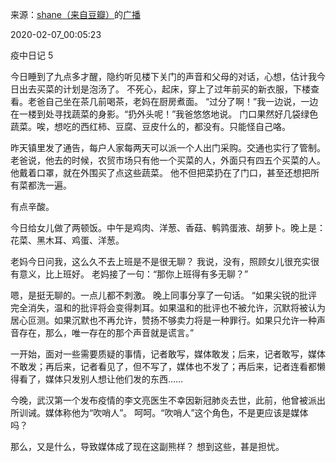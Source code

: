 来源：[shane（来自豆瓣）](https://www.douban.com/people/37164735/)的[广播](https://www.douban.com/people/37164735/status/2795044584/)


2020-02-07_00:05:23


疫中日记 5

今日睡到了九点多才醒，隐约听见楼下关门的声音和父母的对话，心想，估计我今日出去买菜的计划是泡汤了。
不死心，起床，穿上了过年前买的新衣服，下楼查看。老爸自己坐在茶几前喝茶，老妈在厨房煮面。
“过分了啊！”我一边说，一边在一楼到处寻找蔬菜的身影。“扔外头呢！”我爸悠悠地说。
门口果然好几袋绿色蔬菜。唉，想吃的西红柿、豆腐、豆皮什么的，都没有。只能怪自己咯。

昨天镇里发了通告，每户人家每两天可以派一个人出门采购。交通也实行了管制。老爸说，他去的时候，农贸市场只有他一个买菜的人，外面只有四五个买菜的人。他戴着口罩，就在外围买了点这些蔬菜。
他不但把菜扔在了门口，甚至还想把所有菜都洗一遍。

有点辛酸。

今日给女儿做了两顿饭。中午是鸡肉、洋葱、香菇、鹌鹑蛋液、胡萝卜。晚上是：花菜、黑木耳、鸡蛋、洋葱。

老妈今日问我，这么久不去上班是不是很无聊？
我说，没有，照顾女儿很充实很有意义，比上班好。
老妈接了一句：“那你上班得有多无聊？”

嗯，是挺无聊的。一点儿都不刺激。
晚上同事分享了一句话。
“如果尖锐的批评完全消失，温和的批评将会变得刺耳。如果温和的批评也不被允许，沉默将被认为居心叵测。如果沉默也不再允许，赞扬不够卖力将是一种罪行。如果只允许一种声音存在，那么，唯一存在的那个声音就是谎言。”

一开始，面对一些需要质疑的事情，记者敢写，媒体敢发；后来，记者敢写，媒体不敢发；再后来，记者看见了，但不写了，媒体也不发了；再后来，记者连看都懒得看了，媒体只发别人想让他们发的东西……

今晚，武汉第一个发布疫情的李文亮医生不幸因新冠肺炎去世，此前，他曾被派出所训诫。媒体称他为“吹哨人”。
呵呵。“吹哨人”这个角色，不是更应该是媒体吗？

那么，又是什么，导致媒体成了现在这副熊样？
想到这些，甚是担忧。
